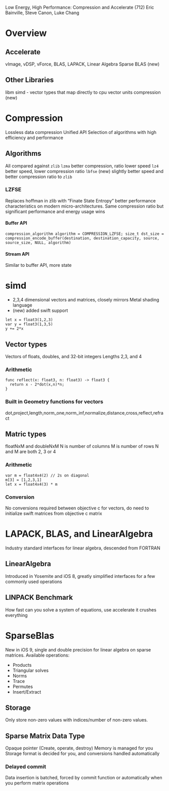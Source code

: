 Low Energy, High Performance: Compression and Accelerate (712)
Eric Bainville, Steve Canon, Luke Chang

# Overview
## Accelerate
vImage, vDSP, vForce, BLAS, LAPACK, Linear Algebra
Sparse BLAS (new)
## Other Libraries
libm
simd - vector types that map directly to cpu vector units
compression (new)
# Compression
Lossless data compression
Unified API
Selection of algorithms with high efficiency and performance
## Algorithms
All compared against `zlib`
`lzma` better compression, ratio lower speed
`lz4` better speed, lower compression ratio
`lbfse` (new) slightly better speed and better compression ratio to `zlib`
### LZFSE
Replaces hoffman in zlib with “Finate State Entropy” better performance characteristics on modern micro-architectures. Same compression ratio but significant performance and energy usage wins
#### Buffer API
`compression_algorithm algorithm = COMPRESSION_LZFSE;
size_t dst_size = compression_encode_buffer(destination, destination_capacity, source, source_size, NULL, algorithm)`
#### Stream API
Similar to buffer API, more state
# simd
- 2,3,4 dimensional vectors and matrices, closely mirrors Metal shading language
- (new) added swift support
```
let x = float3(1,2,3)
var y = float3(1,3,5)
y += 2*x
```
## Vector types
Vectors of floats, doubles, and 32-bit integers
Lengths 2,3, and 4
### Arithmetic
```
func reflect(x: float3, n: float3) -> float3 {
  return x - 2*dot(x,n)*n;
}
```
### Built in Geometry functions for vectors
dot,project,length,norm_one,norm_inf,normalize,distance,cross,reflect,refract
## Matric types
floatNxM and doubleNxM
N is number of columns
M is number of rows
N and M are both 2, 3 or 4
### Arithmetic
```
var m = float4x4(2) // 2s on diagonal
m[3] = [1,2,3,1]
let x = float4x4(3) * m
```
### Conversion
No conversions required between objective c for vectors, do need to initialize swift matrices from objective c matrix
# LAPACK, BLAS, and LinearAlgebra
Industry standard interfaces for linear algebra, descended from FORTRAN
## LinearAlgebra
Introduced in Yosemite and iOS 8, greatly simplified interfaces for a few commonly used operations
## LINPACK Benchmark
How fast can you solve a system of equations, use accelerate it crushes everything
# SparseBlas
New in iOS 9, single and double precision for linear algebra on sparse matrices. Available operations:
- Products
- Triangular solves
- Norms
- Trace
- Permutes
- Insert/Extract
## Storage
Only store non-zero values with indices/number of non-zero values. 
## Sparse Matrix Data Type
Opaque pointer (Create, operate, destroy)
Memory is managed for you
Storage format is decided for you, and conversions handled automatically
### Delayed commit
Data insertion is batched, forced by commit function or automatically when you perform matrix operations

